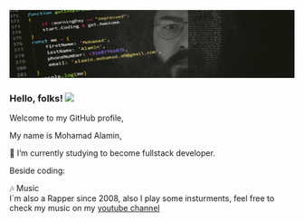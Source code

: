 [![Header](https://github.com/ALADaM07/ALADaM07/blob/main/ALADaM-Cover.jpg "Header")](https://some-url.dev/)

### Hello, folks! <img src="https://raw.githubusercontent.com/MartinHeinz/MartinHeinz/master/wave.gif" width="30px">

Welcome to my GitHub profile,

My name is Mohamad Alamin,

🌱 I’m currently studying to become fullstack developer.

Beside coding:

🎶 Music <br>
I`m also a Rapper since 2008, also I play some insturments, feel free to check my music on my <a href=https://www.youtube.com/@luminousshade>youtube channel</a>




<!--
Here are some ideas to get you started:

- 🔭 I’m currently 
- 👯 
- 🤔 
- 📫 
- 😄 
- ⚡ 
-->
